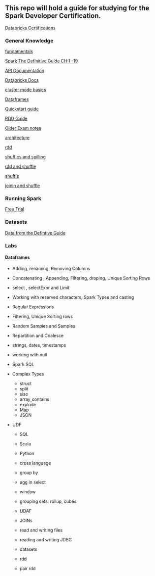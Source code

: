 ## This repo will hold a guide for studying for the Spark Developer Certification.

[Databricks Certifications](https://academy.databricks.com/category/certifications)

### General Knowledge
[fundamentals](https://www.youtube.com/watch?v=7ooZ4S7Ay6Y)

[Spark The Definitive Guide CH:1 -19](https://www.amazon.com/Spark-Definitive-Guide-Processing-Simple/dp/1491912219)

[API Documentation](https://spark.apache.org/docs/latest/api/)

[Databricks Docs](https://docs.databricks.com/)

[cluster mode basics](https://spark.apache.org/docs/latest/cluster-overview.html)

[Dataframes](https://spark.apache.org/docs/latest/sql-programming-guide.html)

[Quickstart guide](https://spark.apache.org/docs/latest/quick-start.html)

[RDD Guide](https://spark.apache.org/docs/latest/rdd-programming-guide.html)

[Older Exam notes](https://github.com/vivek-bombatkar/Databricks-Apache-Spark-2X-Certified-Developer#a)

[architecture](https://www.edureka.co/blog/spark-architecture/)

[rdd](https://data-flair.training/blogs/spark-rdd-tutorial/)

[shuffles and spilling](https://xuechendi.github.io/2019/04/15/Spark-Shuffle-and-Spill-Explained)

[rdd and shuffle](https://spark.apache.org/docs/latest/rdd-programming-guide.html#shuffle-operations)

[shuffle](http://hydronitrogen.com/apache-spark-shuffles-explained-in-depth.html)

[joinin and shuffle](https://www.linkedin.com/pulse/spark-sql-3-common-joins-explained-ram-ghadiyaram/)

### Running Spark

[Free Trial](https://databricks.com/try-databricks)

### Datasets

[Data from the Defintive Guide](https://github.com/databricks/Spark-The-Definitive-Guide/tree/master/data)

### Labs

#### Dataframes

* Adding, renaming, Removing Columns

* Concatenating , Appending, Filtering, droping, Unique Sorting Rows

* select , selectExpr and Limit

* Working with reserved characters, Spark Types and casting

* Regular Expressions 

* Filtering, Unique Sorting rows

* Random Samples and Samples

* Repartition and Coalesce 

* strings, dates, timestamps

* working with null

* Spark SQL

* Complex Types
   * struct
   * split
   * size
   * array_contains
   * explode
   * Map
   * JSON
   
* UDF
  * SQL
  * Scala
  * Python
  * cross language
  
  * group by
  
  * agg in select
  
  * window
  
  * grouping sets: rollup, cubes
  
  * UDAF
  
  * JOINs
  
  * read and writing files
  
  * reading and writing JDBC
  
  * datasets
  
  * rdd
  
  * pair rdd
  
